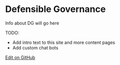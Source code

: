 # Defensible Governance

Info about DG will go here

TODO:

- Add intro text to this site and more content pages
- Add custom chat bots

[Edit on GitHub](https://github.com/the-cyber-boardroom/cbr-custom--defensible-governance/blob/dev/cbr__defensible_governance/custom/cbr_content/en/web-pages/defensible_governance/index.md)

